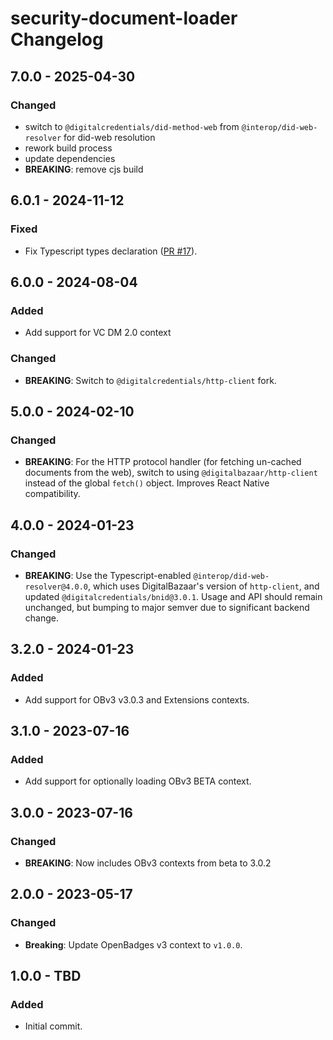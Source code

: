 # security-document-loader Changelog

## 7.0.0 - 2025-04-30
### Changed
- switch to `@digitalcredentials/did-method-web` from `@interop/did-web-resolver` for did-web resolution
- rework build process
- update dependencies
- **BREAKING**: remove cjs build

## 6.0.1 - 2024-11-12
### Fixed
- Fix Typescript types declaration ([PR #17](https://github.com/digitalcredentials/security-document-loader/pull/17/files)).

## 6.0.0 - 2024-08-04
### Added
- Add support for VC DM 2.0 context

### Changed
- **BREAKING**: Switch to `@digitalcredentials/http-client` fork.

## 5.0.0 - 2024-02-10
### Changed
- **BREAKING**: For the HTTP protocol handler (for fetching un-cached documents
  from the web), switch to using `@digitalbazaar/http-client` instead of the
  global `fetch()` object. Improves React Native compatibility.

## 4.0.0 - 2024-01-23
### Changed
- **BREAKING**: Use the Typescript-enabled `@interop/did-web-resolver@4.0.0`, 
  which uses DigitalBazaar's version of `http-client`,
  and updated `@digitalcredentials/bnid@3.0.1`.
  Usage and API should remain unchanged, but bumping to major semver due to
  significant backend change.

## 3.2.0 - 2024-01-23
### Added
- Add support for OBv3 v3.0.3 and Extensions contexts.

## 3.1.0 - 2023-07-16
### Added
- Add support for optionally loading OBv3 BETA context.

## 3.0.0 - 2023-07-16
### Changed
- **BREAKING**: Now includes OBv3 contexts from beta to 3.0.2

## 2.0.0 - 2023-05-17
### Changed
- **Breaking**: Update OpenBadges v3 context to `v1.0.0`.

## 1.0.0 - TBD

### Added

- Initial commit.
